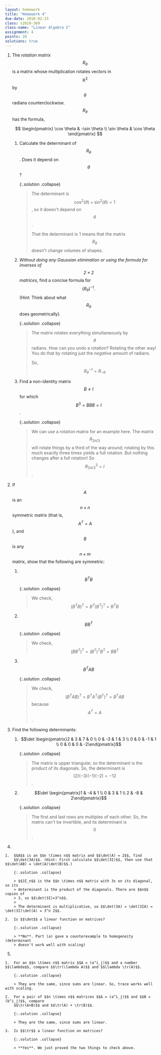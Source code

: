 ```yaml
---
layout: homework
title: "Homework 4"
due-date: 2018-02-23
class: s2018-369
class-name: "Linear Algebra I"
assignment: 4
points: 20
solutions: true
---
```

$$\newcommand{\tr}{\operatorname{tr}}$$

1.  The *rotation matrix* $$R_\theta$$ is a matrix whose multiplication rotates
    vectors in $$\mathbb R^2$$ by $$\theta$$ radians counterclockwise. $$R_\theta$$ has the formula,
    
    $$
    \begin{pmatrix}
    \cos \theta & -\sin \theta \\
    \sin \theta & \cos \theta
    \end{pmatrix}
    $$
    
    1.  Calculate the determinant of $$R_\theta$$. Does it depend on $$\theta$$?
    
        {:.solution .collapse}
        
        > The determinant is $$\cos^2(\theta)+\sin^2(\theta) = 1$$, so it
        > doesn't depend on $$\theta$$.
        >
        > That the determinant is 1 means that the matrix $$R_\theta$$ doesn't
        > change volumes of shapes.
    
    2.  *Without doing any Gaussian elimination or using the formula for
        inverses of $$2 \times 2$$ matrices*, find a concise formula for
        $$(R_\theta)^{-1}.$$ (Hint: Think about what $$R_\theta$$ does
        geometrically).
        
        {:.solution .collapse}
        
        > The matrix rotates everything simultaneously by $$\theta$$ radians.
        > How can you undo a rotation? Rotating the other way! You do that by
        > rotating just the *negative* amount of radians.
        >
        > So, $$R_\theta^{-1} = R_{-\theta}$$
        
        
    3.  Find a non-identity matrix $$B \ne I$$ for which $$B^3 = BBB = I$$.
    
        {:.solution .collapse}
        
        > We can use a rotation matrix for an example here. The matrix
        > $$R_{2\pi/3}$$ will rotate things by a third of the way around;
        > rotating by this much exactly three times yields a full rotation. But
        > nothing changes after a full rotation! So $$R_{2\pi/3}^3 = I$$.

2.  If $$A$$ is an $$n \times n$$ symmetric matrix (that is, $$A^T = A$$), and
    $$B$$ is any $$n \times m$$ matrix, show that the following are symmetric:
    
    1.  &nbsp;$$B^TB$$
    
        {:.solution .collapse}
        
        > We check, $$(B^TB)^T = B^T (B^T)^T = B^TB$$
    
    2.  &nbsp;$$BB^T$$
    
        {:.solution .collapse}
        
        > We check, $$(BB^T)^T = (B^T)^T B^T = BB^T$$

    3.  &nbsp;$$B^TAB$$
    
        {:.solution .collapse}
        
        > We check, $$(B^TAB)^T = B^T A^T (B^T)^T = B^TAB$$ because $$A^T = A$$.

3.  Find the following determinants:

    1.  $$\det \begin{pmatrix}2 & 3 & 7 & 0 \\ 0 & -3 & 1 & 3 \\ 0 & 0 & -1 & 1 \\ 0 & 0 & 0 & -2\end{pmatrix}$$
    
        {:.solution .collapse}
        
        > The matrix is upper triangular, so the determinant is the product of
        > its diagonals. So, the determinant is $$(2)(-3)(-1)(-2) = -12$$.

    
    2.  $$\det \begin{pmatrix}1 & -4 & 1 \\ 0 & 3 & 1 \\ 2 & -8 & 2\end{pmatrix}$$
    
        {:.solution .collapse}
        
        > The first and last rows are multiples of each other. So, the matrix
        > can't be invertible, and its determinant is $$0$$.

4.  

    1.  $$A$$ is an $$n \times n$$ matrix and $$\det(A) = 2$$, find
        $$\det(3A)$$. (Hint: First calculate $$\det(3I)$$, then use that $$\det(AB) = \det(A)\det(B)$$.)
        
        {:.solution .collapse}
        
        > $$3I_n$$ is the $$n \times n$$ matrix with 3s on its diagonal, so its
        > determinant is the product of the diagonals. There are $$n$$ copies of
        > 3, so $$\det(3I)=3^n$$.
        >
        > The determinant is multiplicative, so $$\det(3A) = \det(3IA) = \det(3I)\det(A) = 3^n 2$$.
    
    2.  Is $$\det$$ a linear function on matrices?
    
        {:.solution .collapse}
        
        > **No**. Part (a) gave a counterexample to homogeneity (determinant
        > doesn't work well with scaling)

5.  

    1.  For an $$n \times n$$ matrix $$A = (a^i_j)$$ and a number $$\lambda$$, compare $$\tr(\lambda A)$$ and $$\lambda \tr(A)$$.
    
        {:.solution .collapse}
        
        > They are the same, since sums are linear. So, trace works well with scaling.
    
    2.  For a pair of $$n \times n$$ matrices $$A = (a^i_j)$$ and $$B = (b^i_j)$$, compare
        $$\tr(A+B)$$ and $$\tr(A) + \tr(B)$$.
        
        {:.solution .collapse}
        
        > They are the same, since sums are linear.
        
    3.  Is $$\tr$$ a linear function on matrices?
    
        {:.solution .collapse}
        
        > **Yes**. We just proved the two things to check above.
